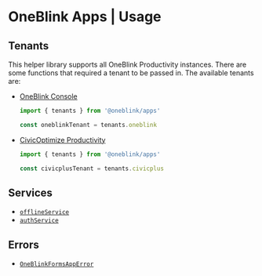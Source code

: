 # OneBlink Apps | Usage

## Tenants

This helper library supports all OneBlink Productivity instances. There are some functions that required a tenant to be passed in. The available tenants are:

- [OneBlink Console](https://console.oneblink.io)

  ```js
  import { tenants } from '@oneblink/apps'

  const oneblinkTenant = tenants.oneblink
  ```

- [CivicOptimize Productivity](https://console.transform.civicplus.com)

  ```js
  import { tenants } from '@oneblink/apps'

  const civicplusTenant = tenants.civicplus
  ```

## Services

- [`offlineService`](./offline-service.md)
- [`authService`](./auth-service.md)

## Errors

- [`OneBlinkFormsAppError`](./oneBlinkFormsAppError.md)
